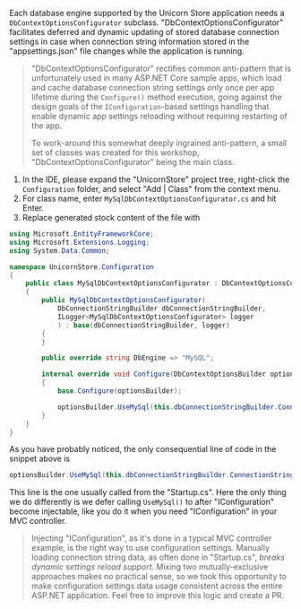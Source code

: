 <!--
+++
title = "MySQL Options Configurator"
date = 2019-10-15T23:10:12-04:00
weight = 73
pre = "<b>7.4 </b>"
+++
-->
Each database engine supported by the Unicorn Store application needs a `DbContextOptionsConfigurator` subclass. "DbContextOptionsConfigurator" facilitates deferred and dynamic updating of stored database connection settings in case when connection string information stored in the "appsettings.json" file changes while the application is running.

> "DbContextOptionsConfigurator" rectifies common anti-pattern that is unfortunately used in many ASP.NET Core sample apps, which load and cache database connection string settings only once per app lifetime during the `Configure()` method execution, going against the design goals of the `IConfiguration`-based settings handling that enable dynamic app settings reloading without requiring restarting of the app.
> 
> To work-around this somewhat deeply ingrained anti-pattern, a small set of classes was created for this workshop, "DbContextOptionsConfigurator" being the main class.

1. In the IDE, please expand the "UnicornStore" project tree, right-click the `Configuration` folder, and select "Add | Class" from the context menu.
2. For class name, enter `MySqlDbContextOptionsConfigurator.cs` and hit Enter.
3. Replace generated stock content of the file with
```cs
using Microsoft.EntityFrameworkCore;
using Microsoft.Extensions.Logging;
using System.Data.Common;

namespace UnicornStore.Configuration
{
    public class MySqlDbContextOptionsConfigurator : DbContextOptionsConfigurator
    {
        public MySqlDbContextOptionsConfigurator(
            DbConnectionStringBuilder dbConnectionStringBuilder,
            ILogger<MySqlDbContextOptionsConfigurator> logger
            ) : base(dbConnectionStringBuilder, logger)
        {
        }

        public override string DbEngine => "MySQL";

        internal override void Configure(DbContextOptionsBuilder optionsBuilder)
        {
            base.Configure(optionsBuilder);

            optionsBuilder.UseMySql(this.dbConnectionStringBuilder.ConnectionString);
        }
    }
}
```

As you have probably noticed, the only consequential line of code in the snippet above is
```cs
optionsBuilder.UseMySql(this.dbConnectionStringBuilder.ConnectionString);
```
This line is the one usually called from the "Startup.cs". Here the only thing we do differently is we defer calling `UseMySql()` to after "IConfiguration" become injectable, like you do it when you need "IConfiguration" in your MVC controller. 

> Injecting "IConfiguration", as it's done in a typical MVC controller example, is the right way to use configuration settings. Manually loading connection string data, as often done in "Startup.cs", *breaks dynamic settings reload support*. Mixing two mutually-exclusive approaches makes no practical sense, so we took this opportunity to make configuration settings data usage consistent across the entire ASP.NET application. Feel free to improve this logic and create a PR.

